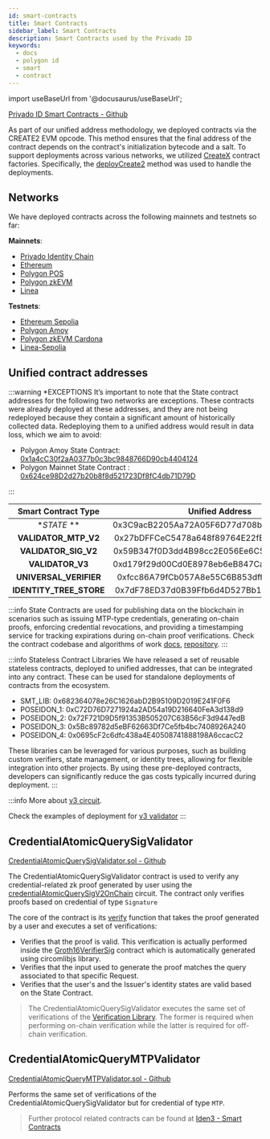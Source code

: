 ```yaml
---
id: smart-contracts
title: Smart Contracts
sidebar_label: Smart Contracts
description: Smart Contracts used by the Privado ID
keywords:
  - docs
  - polygon id
  - smart
  - contract
---
```

import useBaseUrl from '@docusaurus/useBaseUrl';

<a href="https://github.com/iden3/contracts" target="_blank">Privado ID Smart Contracts - Github</a>

As part of our unified address methodology, we deployed contracts via the CREATE2 EVM opcode. This method ensures that the final address of the contract depends on the contract's initialization bytecode and a salt. To support deployments across various networks, we utilized [CreateX](https://createx.rocks/) contract factories. Specifically, the [deployCreate2](https://github.com/pcaversaccio/createx/blob/main/src/CreateX.sol#L332) method was used to handle the deployments.


## Networks 
We have deployed contracts across the following mainnets and testnets so far:

**Mainnets**:
- [Privado Identity Chain](/docs/privado-identity-chain)
- [Ethereum](https://etherscan.io/address/0x3C9acB2205Aa72A05F6D77d708b5Cf85FCa3a896)
- [Polygon POS](https://polygonscan.com/address/0x624ce98d2d27b20b8f8d521723df8fc4db71d79d)
- [Polygon zkEVM](https://zkevm.polygonscan.com/address/0x3C9acB2205Aa72A05F6D77d708b5Cf85FCa3a896)
- [Linea](https://lineascan.build/address/0x3C9acB2205Aa72A05F6D77d708b5Cf85FCa3a896)

**Testnets**:

- [Ethereum Sepolia](https://sepolia.etherscan.io/address/0x3C9acB2205Aa72A05F6D77d708b5Cf85FCa3a896)
- [Polygon Amoy](https://amoy.polygonscan.com/address/0x1a4cc30f2aa0377b0c3bc9848766d90cb4404124)
- [Polygon zkEVM Cardona](https://cardona-zkevm.polygonscan.com/address/0x3C9acB2205Aa72A05F6D77d708b5Cf85FCa3a896)
- [Linea-Sepolia](https://sepolia.lineascan.build/address/0x3C9acB2205Aa72A05F6D77d708b5Cf85FCa3a896)


## Unified contract addresses

:::warning *EXCEPTIONS
It’s important to note that the State contract addresses for the following two networks are exceptions. These contracts were already deployed at these addresses, and they are not being redeployed because they contain a significant amount of historically collected data. Redeploying them to a unified address would result in data loss, which we aim to avoid:
- Polygon Amoy State Contract: <ins>[0x1a4cC30f2aA0377b0c3bc9848766D90cb4404124](https://amoy.polygonscan.com/address/0x1a4cc30f2aa0377b0c3bc9848766d90cb4404124)</ins>
- Polygon Mainnet State Contract : <ins>[0x624ce98D2d27b20b8f8d521723Df8fC4db71D79D](https://polygonscan.com/address/0x624ce98d2d27b20b8f8d521723df8fc4db71d79d)</ins>

:::

|   Smart Contract Type        |                 Unified Address                   |
| :----------------------: | :----------------------------------------: |
|   **STATE* **    |  0x3C9acB2205Aa72A05F6D77d708b5Cf85FCa3a896 |
|   **VALIDATOR_MTP_V2**    | 0x27bDFFCeC5478a648f89764E22fE415486A42Ede |
| **VALIDATOR_SIG_V2** | 0x59B347f0D3dd4B98cc2E056Ee6C53ABF14F8581b |
| **VALIDATOR_V3** | 0xd179f29d00Cd0E8978eb6eB847CaCF9E2A956336 |
| **UNIVERSAL_VERIFIER** | 0xfcc86A79fCb057A8e55C6B853dff9479C3cf607c |
| **IDENTITY_TREE_STORE** | 0x7dF78ED37d0B39Ffb6d4D527Bb1865Bf85B60f81 |


:::info
State Contracts are used for publishing data on the blockchain in scenarios such as issuing MTP-type credentials, generating on-chain proofs, enforcing credential revocations, and providing a timestamping service for tracking expirations during on-chain proof verifications.
Check the contract codebase and algorithms of work <ins>[docs](https://docs.iden3.io/contracts/state/)</ins>, <ins>[repository](https://github.com/iden3/contracts/tree/master/contracts/state)</ins>.
:::

:::info Stateless Contract Libraries
We have released a set of reusable stateless contracts, deployed to unified addresses, that can be integrated into any contract. These can be used for standalone deployments of contracts from the ecosystem.

- SMT_LIB: 0x682364078e26C1626abD2B95109D2019E241F0F6
- POSEIDON_1: 0xC72D76D7271924a2AD54a19D216640FeA3d138d9
- POSEIDON_2: 0x72F721D9D5f91353B505207C63B56cF3d9447edB
- POSEIDON_3: 0x5Bc89782d5eBF62663Df7Ce5fb4bc7408926A240
- POSEIDON_4: 0x0695cF2c6dfc438a4E40508741888198A6ccacC2

These libraries can be leveraged for various purposes, such as building custom verifiers, state management, or identity trees, allowing for flexible integration into other projects. By using these pre-deployed contracts, developers can significantly reduce the gas costs typically incurred during deployment.
:::

:::info
More about <ins>[v3 circuit](./verifier/v3-circuit)</ins>.

Check the examples of deployment for <ins>[ v3 validator](https://github.com/0xPolygonID/contracts/blob/main/scripts/deployV3Validator.ts)</ins>
:::
## CredentialAtomicQuerySigValidator

<a href="https://github.com/iden3/contracts/blob/master/contracts/validators/CredentialAtomicQuerySigValidator.sol" target="_blank">CredentialAtomicQuerySigValidator.sol - Github</a>

The CredentialAtomicQuerySigValidator contract is used to verify any credential-related zk proof generated by user using the <a href="https://docs.iden3.io/protocol/main-circuits/#credentialAtomicQuerySigV2OnChain" target="_blank">credentialAtomicQuerySigV2OnChain</a> circuit. The contract only verifies proofs based on credential of type `Signature`

The core of the contract is its <a href="https://github.com/iden3/contracts/blob/master/contracts/validators/CredentialAtomicQuerySigValidator.sol#L53" target="_blank">verify</a> function that takes the proof generated by a user and executes a set of verifications:

- Verifies that the proof is valid. This verification is actually performed inside the 
  <a href="https://github.com/iden3/contracts/blob/master/contracts/lib/groth16-verifiers/Groth16VerifierSig.sol" target="_blank">Groth16VerifierSig</a> contract which is automatically generated using circomlibjs library.
- Verifies that the input used to generate the proof matches the query associated to that specific Request.
- Verifies that the user's and the Issuer's identity states are valid based on the State Contract.

> The CredentialAtomicQuerySigValidator executes the same set of verifications of the [Verification Library](/docs/verifier/verification-library/verification-api-guide.md#verification---under-the-hood). The former is required when performing on-chain verification while the latter is required for off-chain verification.

## CredentialAtomicQueryMTPValidator

<a href="https://github.com/iden3/contracts/blob/master/contracts/validators/CredentialAtomicQueryMTPValidator.sol" target="_blank">CredentialAtomicQueryMTPValidator.sol - Github</a>

Performs the same set of verifications of the CredentialAtomicQuerySigValidator but for credential of type `MTP`.

> Further protocol related contracts can be found at <a href="https://docs.iden3.io/contracts/state" target="_blank">Iden3 - Smart Contracts</a>
